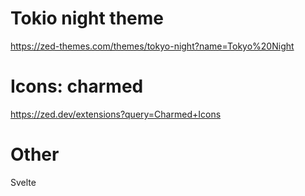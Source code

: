 
# Tokio night theme
https://zed-themes.com/themes/tokyo-night?name=Tokyo%20Night

# Icons: charmed
https://zed.dev/extensions?query=Charmed+Icons

# Other
Svelte
